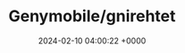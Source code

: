 ---
title: "Genymobile/gnirehtet"
link: "https://github.com/Genymobile/gnirehtet"
date: "2024-02-10 04:00:22 +0000"
description: "Gnirehtet provides reverse tethering for Android"
category: "github"
---